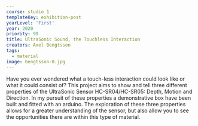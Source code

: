 ```yaml
---
course: studio 1
templateKey: exhibition-post
yearLevel: 'First'
year: 2020
priority: 99
title: UltraSonic Sound, the Touchless Interaction
creators: Axel Bengtsson
tags:
  - material
image: bengtsson-0.jpg
---
```


Have you ever wondered what a touch-less interaction could look like or what it could consist of? This project aims to show and tell three different properties of the UltraSonic Sensor HC-SR04/HC-SR05: Depth, Motion and Direction. In my pursuit of these properties a demonstrative box have been built and fitted with an arduino. The exploration of these three properties allows for a greater understanding of the sensor, but also allow you to see the opportunities there are within this type of material. 